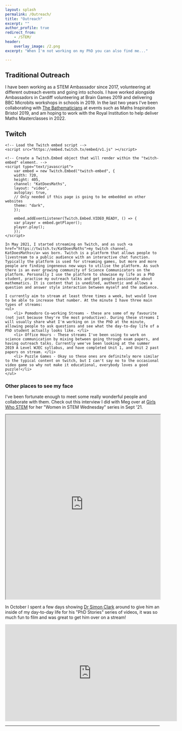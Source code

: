 ```yaml
---
layout: splash
permalink: /Outreach/
title: "Outreach"
excerpt: ""
author_profile: true
redirect_from: 
    - /STEM/
header: 
    overlay_image: /2.png
excerpt: "When I'm not working on my PhD you can also find me..."

---
```



## Traditional Outreach 

I have been working as a STEM Ambassador since 2017, volunteering at different outreach events and going into schools. I have worked alongside Ambassadors in Cardiff volunteering at Brain Games 2019 and delivering BBC Microbits workshops in schools in 2019.  In the last two years I've been collaborating with <a href="https://people.bath.ac.uk/cs640/Bathematicians.html">The Bathematicians</a> at events such as Maths Inspiration Bristol 2019, and am hoping to work with the Royal Institution to help deliver Maths Masterclasses in 2022. 


## Twitch 

<div>
<div id="twitch-embed" style="float: right"></div>

    <!-- Load the Twitch embed script -->
    <script src="https://embed.twitch.tv/embed/v1.js" ></script>

    <!-- Create a Twitch.Embed object that will render within the "twitch-embed" element. -->
    <script type="text/javascript">
        var embed = new Twitch.Embed("twitch-embed", {
        width: 720,
        height: 405,
        channel: "KatDoesMaths",
        layout: "video",
        autoplay: true,
        // Only needed if this page is going to be embedded on other websites
        theme: "dark",
        });

        embed.addEventListener(Twitch.Embed.VIDEO_READY, () => {
        var player = embed.getPlayer();
        player.play();
        });
    </script>

    In May 2021, I started streaming on Twitch, and as such <a href="https://twitch.tv/KatDoesMaths">my twitch channel, KatDoesMaths</a> was born. Twitch is a platform that allows people to livestream to a public audience with an interactive chat function. Typically the platform is used for streaming games, but more and more people are finding ingeneous new ways to utilise the platform. As such there is an ever growing community of Science Communicators on the platform. Personally I use the platform to showcase my life as a PhD student, practise my outreach talks and get people passionate about mathematics. It is content that is unedited, authentic and allows a question and answer style interaction between myself and the audience. 

    I currently aim to stream at least three times a week, but would love to be able to increase that number. At the minute I have three main types of streams: 
    <ul>
        <li> Pomodoro Co-working Streams - these are some of my favourite (not just because they're the most productive). During these streams I will usually share what I'm working on in the PhD at the minute, allowing people to ask questions and see what the day-to-day life of a PhD student actually looks like. </li>
        <li> Office Hours - These streams I've been using to work on science communication by mixing between going through exam papers, and having outreach talks. Currently wee've been looking at the summer 2019 A Level WJEC syllabus, and have completed Unit 1, and Unit 2 past papers on stream. </li>
        <li> Puzzle Games - Okay so these ones are definitely more similar to the typical content on twitch, but I can't say no to the occasional video game so why not make it educational, everybody loves a good puzzle!</li>
    </ul>

</div>

<h3> Other places to see my face </h3>

I've been fortunate enough to meet some really wonderful people and collaborate with them. Check out this interview I did with Meg over at <a href="https://girlswhostem.wordpress.com">Girls Who STEM</a> for her "Women in STEM Wednesday" series in  Sept '21.

<iframe src="https://girlswhostem.wordpress.com/2021/09/01/women-in-stem-wednesday-kat/" width="100%" height="600">
  <p>Your browser does not support iframes.</p>
</iframe>

In October I spent a few days showing <a href="https://simonpxfphys.com">Dr Simon Clark</a> around to give him an inside of my day-to-day life for his "PhD Stories" series of videos, it was so much fun to film and was great to get him over on a stream!

<iframe width="560" height="315" src="https://www.youtube.com/embed/2hgG4ieFuKw" title="YouTube video player" frameborder="0" allow="accelerometer; autoplay; clipboard-write; encrypted-media; gyroscope; picture-in-picture" allowfullscreen></iframe>


---